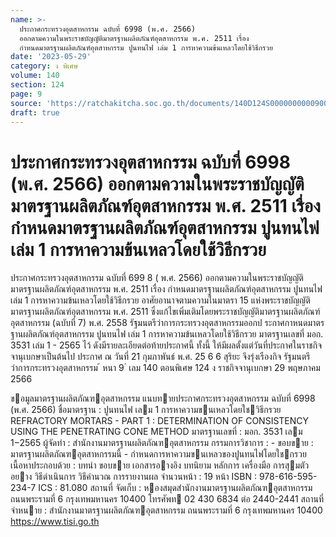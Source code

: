```yaml
---
name: >-
  ประกาศกระทรวงอุตสาหกรรม ฉบับที่ 6998 (พ.ศ. 2566)
  ออกตามความในพระราชบัญญัติมาตรฐานผลิตภัณฑ์อุตสาหกรรม พ.ศ. 2511 เรื่อง
  กำหนดมาตรฐานผลิตภัณฑ์อุตสาหกรรม ปูนทนไฟ เล่ม 1 การหาความข้นเหลวโดยใช้วิธีกรวย
date: '2023-05-29'
category: ง พิเศษ
volume: 140
section: 124
page: 9
source: 'https://ratchakitcha.soc.go.th/documents/140D124S0000000000900.pdf'
draft: true
---
```


# ประกาศกระทรวงอุตสาหกรรม ฉบับที่ 6998 (พ.ศ. 2566) ออกตามความในพระราชบัญญัติมาตรฐานผลิตภัณฑ์อุตสาหกรรม พ.ศ. 2511 เรื่อง กำหนดมาตรฐานผลิตภัณฑ์อุตสาหกรรม ปูนทนไฟ เล่ม 1 การหาความข้นเหลวโดยใช้วิธีกรวย

ประกาศกระทรวงอุตสาหกรรม ฉบับที่ 699 8 ( พ.ศ. 2566) ออกตามความในพระราชบัญญัติมาตรฐานผลิตภัณฑ์อุตสาหกรรม พ.ศ. 2511 เรื่อง กำหนดมาตรฐานผลิตภัณฑ์อุตสาหกรรม ปูนทนไฟ เล่ม 1 การหาความข้นเหลวโดยใช้วิธีกรวย อาศัยอานาจตามความในมาตรา 15 แห่งพระราชบัญญัติมาตรฐานผลิตภัณฑ์อุตสาหกรรม พ.ศ. 2511 ซึ่งแก้ไขเพิ่มเติมโดยพระราชบัญญัติมาตรฐานผลิตภัณฑ์อุตสาหกรรม (ฉบับที่ 7) พ.ศ. 2558 รัฐมนตรีว่าการกระทรวงอุตสาหกรรมออกป ระกาศกาหนดมาตรฐานผลิตภัณฑ์อุตสาหกรรม ปูนทนไฟ เล่ม 1 การหาความข้นเหลวโดยใช้วิธีกรวย มาตรฐานเลขที่ มอก. 3531 เล่ม 1 - 2565 ไว้ ดังมีรายละเอียดต่อท้ายประกาศนี้ ทั้งนี้ ให้มีผลตั้งแต่วันที่ประกาศในราชกิจจานุเบกษาเป็นต้นไป ประกาศ ณ วันที่ 21 กุมภาพันธ์ พ.ศ. 25 6 6 สุริยะ จึงรุ่งเรืองกิจ รัฐมนตรีว่าการกระทรวงอุตสาหกรรม ้ หนา 9 ่ เลม 140 ตอนพิเศษ 124 ง ราชกิจจานุเบกษา 29 พฤษภาคม 2566

ขอมูลมาตรฐานผลิตภัณฑอุตสาหกรรม แนบทายประกาศกระทรวงอุตสาหกรรม ฉบับที่ 6998 (พ.ศ. 2566) ชื่อมาตรฐาน : ปูนทนไฟ เลม 1 การหาความขนเหลวโดยใชวิธีกรวย REFRACTORY MORTARS - PART 1 : DETERMINATION OF CONSISTENCY USING THE PENETRATING CONE METHOD มาตรฐานเลขที่ : มอก. 3531 เลม 1−2565 ผู้จัดทํา : สํานักงานมาตรฐานผลิตภัณฑอุตสาหกรรม กรรมการวิชาการ : - ขอบขาย : มาตรฐานผลิตภัณฑอุตสาหกรรมนี้ - กําหนดการหาความขนเหลวของปูนทนไฟโดยใชกรวย เนื้อหาประกอบด้วย : บทนํา ขอบขาย เอกสารอางอิง บทนิยาม หลักการ เครื่องมือ การสุมตัวอยาง วิธีดําเนินการ วิธีคํานวณ การรายงานผล จํานวนหน้า : 19 หน้า ISBN : 978-616-595-234-7 ICS : 81.080 สถานที่ จัดเก็บ : หองสมุดสํานักงานมาตรฐานผลิตภัณฑอุตสาหกรรม ถนนพระรามที่ 6 กรุงเทพมหานคร 10400 โทรศัพท 02 430 6834 ต่อ 2440-2441 สถานที่จําหนาย : สํานักงานมาตรฐานผลิตภัณฑอุตสาหกรรม ถนนพระรามที่ 6 กรุงเทพมหานคร 10400 https://www.tisi.go.th
